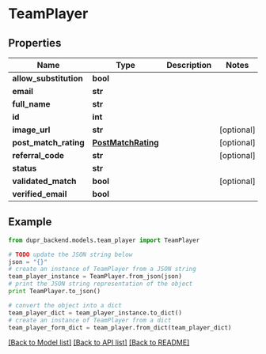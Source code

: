 # TeamPlayer


## Properties
Name | Type | Description | Notes
------------ | ------------- | ------------- | -------------
**allow_substitution** | **bool** |  | 
**email** | **str** |  | 
**full_name** | **str** |  | 
**id** | **int** |  | 
**image_url** | **str** |  | [optional] 
**post_match_rating** | [**PostMatchRating**](PostMatchRating.md) |  | [optional] 
**referral_code** | **str** |  | [optional] 
**status** | **str** |  | 
**validated_match** | **bool** |  | [optional] 
**verified_email** | **bool** |  | 

## Example

```python
from dupr_backend.models.team_player import TeamPlayer

# TODO update the JSON string below
json = "{}"
# create an instance of TeamPlayer from a JSON string
team_player_instance = TeamPlayer.from_json(json)
# print the JSON string representation of the object
print TeamPlayer.to_json()

# convert the object into a dict
team_player_dict = team_player_instance.to_dict()
# create an instance of TeamPlayer from a dict
team_player_form_dict = team_player.from_dict(team_player_dict)
```
[[Back to Model list]](../README.md#documentation-for-models) [[Back to API list]](../README.md#documentation-for-api-endpoints) [[Back to README]](../README.md)


